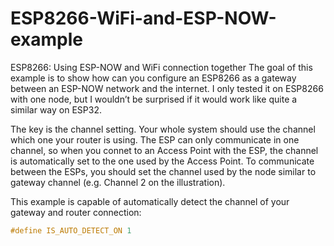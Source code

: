 # ESP8266-WiFi-and-ESP-NOW-example

ESP8266: Using ESP-NOW and WiFi connection together
The goal of this example is to show how can you configure an ESP8266 as a gateway between an ESP-NOW network and the internet. I only tested it on ESP8266 with one node, but I wouldn’t be surprised if it would work like quite a similar way on ESP32. 
 

The key is the channel setting.  Your whole system should use the channel which one your router is using. The ESP can only communicate in one channel, so when you connet to an Access Point with the ESP, the channel is automatically set to the one used by the Access Point. To communicate between the ESPs, you should set the channel used by the node similar to gateway channel (e.g. Channel 2 on the illustration).

This example is capable of automatically detect the channel of your gateway and router connection:
```c
#define IS_AUTO_DETECT_ON 1
```  
